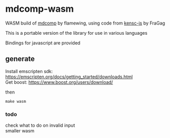 # mdcomp-wasm 

WASM build of [mdcomp](https://github.com/flamewing/mdcomp) by flamewing, using code from [kensc-js](https://github.com/FraGag/kensc-js) by FraGag

This is a portable version of the library for use in various languages

Bindings for javascript are provided

## generate

Install emscripten sdk: <https://emscripten.org/docs/getting_started/downloads.html>  
Get boost: <https://www.boost.org/users/download/>  

then

```
make wasm
```

### todo

check what to do on invalid input  
smaller wasm
